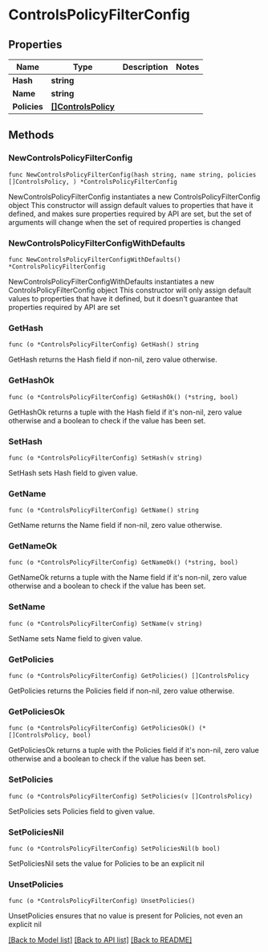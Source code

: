 # ControlsPolicyFilterConfig

## Properties

Name | Type | Description | Notes
------------ | ------------- | ------------- | -------------
**Hash** | **string** |  | 
**Name** | **string** |  | 
**Policies** | [**[]ControlsPolicy**](ControlsPolicy.md) |  | 

## Methods

### NewControlsPolicyFilterConfig

`func NewControlsPolicyFilterConfig(hash string, name string, policies []ControlsPolicy, ) *ControlsPolicyFilterConfig`

NewControlsPolicyFilterConfig instantiates a new ControlsPolicyFilterConfig object
This constructor will assign default values to properties that have it defined,
and makes sure properties required by API are set, but the set of arguments
will change when the set of required properties is changed

### NewControlsPolicyFilterConfigWithDefaults

`func NewControlsPolicyFilterConfigWithDefaults() *ControlsPolicyFilterConfig`

NewControlsPolicyFilterConfigWithDefaults instantiates a new ControlsPolicyFilterConfig object
This constructor will only assign default values to properties that have it defined,
but it doesn't guarantee that properties required by API are set

### GetHash

`func (o *ControlsPolicyFilterConfig) GetHash() string`

GetHash returns the Hash field if non-nil, zero value otherwise.

### GetHashOk

`func (o *ControlsPolicyFilterConfig) GetHashOk() (*string, bool)`

GetHashOk returns a tuple with the Hash field if it's non-nil, zero value otherwise
and a boolean to check if the value has been set.

### SetHash

`func (o *ControlsPolicyFilterConfig) SetHash(v string)`

SetHash sets Hash field to given value.


### GetName

`func (o *ControlsPolicyFilterConfig) GetName() string`

GetName returns the Name field if non-nil, zero value otherwise.

### GetNameOk

`func (o *ControlsPolicyFilterConfig) GetNameOk() (*string, bool)`

GetNameOk returns a tuple with the Name field if it's non-nil, zero value otherwise
and a boolean to check if the value has been set.

### SetName

`func (o *ControlsPolicyFilterConfig) SetName(v string)`

SetName sets Name field to given value.


### GetPolicies

`func (o *ControlsPolicyFilterConfig) GetPolicies() []ControlsPolicy`

GetPolicies returns the Policies field if non-nil, zero value otherwise.

### GetPoliciesOk

`func (o *ControlsPolicyFilterConfig) GetPoliciesOk() (*[]ControlsPolicy, bool)`

GetPoliciesOk returns a tuple with the Policies field if it's non-nil, zero value otherwise
and a boolean to check if the value has been set.

### SetPolicies

`func (o *ControlsPolicyFilterConfig) SetPolicies(v []ControlsPolicy)`

SetPolicies sets Policies field to given value.


### SetPoliciesNil

`func (o *ControlsPolicyFilterConfig) SetPoliciesNil(b bool)`

 SetPoliciesNil sets the value for Policies to be an explicit nil

### UnsetPolicies
`func (o *ControlsPolicyFilterConfig) UnsetPolicies()`

UnsetPolicies ensures that no value is present for Policies, not even an explicit nil

[[Back to Model list]](../README.md#documentation-for-models) [[Back to API list]](../README.md#documentation-for-api-endpoints) [[Back to README]](../README.md)


